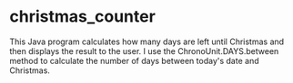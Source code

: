 # christmas_counter
This Java program calculates how many days are left until Christmas and then displays the result to the user. I use the ChronoUnit.DAYS.between method to calculate the number of days between today's date and Christmas.

